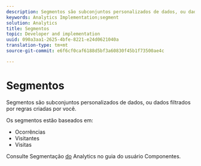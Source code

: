 ```yaml
---
description: Segmentos são subconjuntos personalizados de dados, ou dados filtrados por regras criadas por você.
keywords: Analytics Implementation;segment
solution: Analytics
title: Segmentos
topic: Developer and implementation
uuid: 090a3aa1-2625-4bfe-8221-e24d0621040a
translation-type: tm+mt
source-git-commit: e6f6cf0caf6188d5bf3a60830f45b1f73500ae4c

---
```



# Segmentos

Segmentos são subconjuntos personalizados de dados, ou dados filtrados por regras criadas por você.

Os segmentos estão baseados em:

* Ocorrências
* Visitantes
* Visitas

Consulte Segmentação [do](/help/components/c-segmentation/seg-home.md) Analytics no guia do usuário Componentes.
